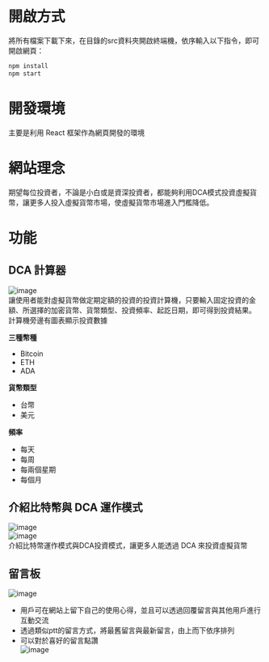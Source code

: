 # 開啟方式  
將所有檔案下載下來，在目錄的src資料夾開啟終端機，依序輸入以下指令，即可開啟網頁：  
```bash
npm install
npm start  
```
# 開發環境
主要是利用 React 框架作為網頁開發的環境  

# 網站理念
期望每位投資者，不論是小白或是資深投資者，都能夠利用DCA模式投資虛擬貨幣，讓更多人投入虛擬貨幣市場，使虛擬貨幣市場進入門檻降低。    

# 功能

## DCA 計算器
![image](https://github.com/user-attachments/assets/2a13554a-798b-4543-b471-1ae27d940b60)  
讓使用者能對虛擬貨幣做定期定額的投資的投資計算機，只要輸入固定投資的金額、所選擇的加密貨幣、貨幣類型、投資頻率、起訖日期，即可得到投資結果。  
計算機旁邊有圖表顯示投資數據  

  
**三種幣種**  
* Bitcoin
* ETH
* ADA

**貨幣類型**
* 台幣
* 美元

**頻率**
* 每天
* 每周
* 每兩個星期
* 每個月
## 介紹比特幣與 DCA 運作模式
![image](https://github.com/user-attachments/assets/82126254-5ba2-47b0-8ae1-e946dfcd2ed5)  
![image](https://github.com/user-attachments/assets/f667abc7-9fca-439a-87ea-363ba85bb6eb)  
介紹比特幣運作模式與DCA投資模式，讓更多人能透過 DCA 來投資虛擬貨幣


## 留言板
![image](https://github.com/user-attachments/assets/7fe4dacf-de3b-4c10-b7e6-a7759b842adc)  
* 用戶可在網站上留下自己的使用心得，並且可以透過回覆留言與其他用戶進行互動交流
* 透過類似ptt的留言方式，將最舊留言與最新留言，由上而下依序排列
* 可以對於喜好的留言點讚  
![image](https://github.com/user-attachments/assets/8618149c-a3fa-4537-8a79-039425971ac6)

